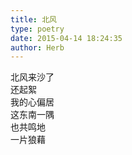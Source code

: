 ```yaml
---  
title: 北风  
type: poetry  
date: 2015-04-14 18:24:35  
author: Herb    
---  
```

北风来沙了  
还起絮  
我的心偏居  
这东南一隅  
也共鸣地  
一片狼藉